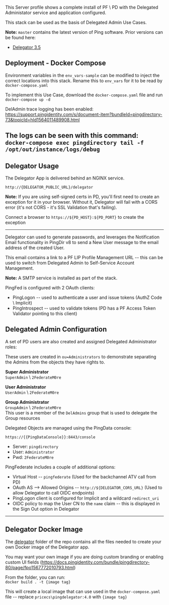This Server profile shows a complete install of PF \ PD with the Delegated Administator service and application configured.

This stack can be used as the basis of Delegated Admin Use Cases.

**Note:** `master` contains the latest version of Ping software. Prior versions can be found here:
* [Delegator 3.5](https://github.com/cprice-ping/Profile-DelAdmin/tree/delegator-v3)

## Deployment - Docker Compose
Environment variables in the `env_vars-sample` can be modified to inject the correct locations into this stack. Rename this to `env_vars` for it to be read by `docker-compose.yaml`

To implement this Use Case, download the `docker-compose.yaml` file and run `docker-compose up -d`

DelAdmin trace logging has been enabled:  
https://support.pingidentity.com/s/document-item?bundleId=pingdirectory-73&topicId=hld1564011489908.html

The logs can be seen with this command:  
`docker-compose exec pingdirectory tail -f /opt/out/instance/logs/debug`
---
## Delegator Usage

The Delegator App is delivered behind an NGINX service. 

`http://{DELEGATOR_PUBLIC_URL}/delegator`

**Note:** If you are using self-signed certs in PD, you'll first need to create an exception for it in your browser. Without it, Delegator will fail with a CORS error (it's not CORS - it's SSL Validation that's failing).

Connect a browser to `https://${PD_HOST}:${PD_PORT}` to create the exception

---

Delegator can used to generate passwords, and leverages the Notification Email functionality in PingDir v8 to send a New User message to the email address of the created User.  
  
This email contains a link to a PF LIP Profile Management URL -- this can be used to switch from Delegated Admin to Self-Service Account Management.  

**Note:** A SMTP service is installed as part of the stack.  

PingFed is configured with 2 OAuth clients:
* PingLogon -- used to authenticate a user and issue tokens (AuthZ Code \ Implicit)
* PingIntrospect -- used to validate tokens (PD has a PF Access Token Validator pointing to this client)

## Delegated Admin Configuration  

A set of PD users are also created and assigned Delegated Administrator roles:

These users are created in `ou=Administrators` to demonstrate separating the Admins from the objects they have rights to.

**Super Administrator**  
`SuperAdmin` \ `2FederateM0re`

**User Administrator**  
`UserAdmin` \ `2FederateM0re`

**Group Administrator**  
`GroupAdmin` \ `2FederateM0re`  
This user is a member of the `DelAdmins` group that is used to delegate the Group resources

Delegated Objects are managed using the PingData console:  

`https://{{PingDataConsole}}:8443/console`

* Server: `pingdirectory`
* User: `Administrator`
* Pwd: `2FederateM0re`

PingFederate includes a couple of additional options:

* Virtual Host -- `pingfederate`  (Used for the backchannel ATV call from PD)
* OAuth AS --> Allowed Origins -- `http://${DELEGATOR_CORS_URL}`  (Used to allow Delegator to call OIDC endpoints)
* PingLogon client is configured for Implicit and a wildcard `redirect_uri`
* OIDC policy to map the User CN to the `name` claim -- this is displayed in the Sign Out option in Delegator

---
## Delegator Docker Image
The [delegator](/delegator) folder of the repo contains all the files needed to create your own Docker image of the Delegator app.

You may want your own image if you are doing custom branding or enabling custom UI fields (https://docs.pingidentity.com/bundle/pingdirectory-80/page/fpo1567772010793.html)

From the folder, you can run:  
`docker build . -t {image tag}`  

This will create a local image that can use used in the `docker-compose.yaml` file -- replace `pricecs\pingdelegator:4.0` with `{image tag}`